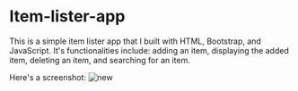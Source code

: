 # Item-lister-app

This is a simple item lister app that I built with HTML, Bootstrap, and JavaScript. 
It's functionalities include: adding an item, displaying the added item, deleting an item, and searching for an item.

Here's a screenshot:
![new](https://user-images.githubusercontent.com/34113547/112709301-86b3f780-8eb8-11eb-9e20-4ba90cc4c6c6.PNG)

